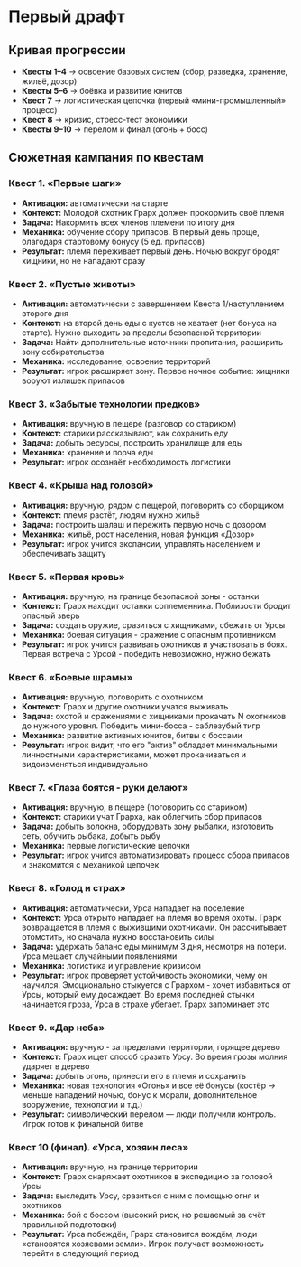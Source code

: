 # Первый драфт

## Кривая прогрессии

- **Квесты 1–4** → освоение базовых систем (сбор, разведка, хранение, жильё, дозор)
- **Квесты 5–6** → боёвка и развитие юнитов
- **Квест 7** → логистическая цепочка (первый «мини-промышленный» процесс)
- **Квест 8** → кризис, стресс-тест экономики
- **Квесты 9–10** → перелом и финал (огонь + босс)

## Сюжетная кампания по квестам

### Квест 1. «Первые шаги»

- **Активация:** автоматически на старте
- **Контекст:** Молодой охотник Грарх должен прокормить своё племя
- **Задача:** Накормить всех членов племени по итогу дня
- **Механика:** обучение сбору припасов. В первый день проще, благодаря стартовому бонусу (5 ед. припасов)
- **Результат:** племя переживает первый день. Ночью вокруг бродят хищники, но не нападают сразу

### Квест 2. «Пустые животы»

- **Активация:** автоматически с завершением Квеста 1/наступлением второго дня
- **Контекст:** на второй день еды с кустов не хватает (нет бонуса на старте). Нужно выходить за пределы безопасной территории
- **Задача:** Найти дополнительные источники пропитания, расширить зону собирательства
- **Механика:** исследование, освоение территорий
- **Результат:** игрок расширяет зону. Первое ночное событие: хищники воруют излишек припасов

### Квест 3. «Забытые технологии предков»

- **Активация:** вручную в пещере (разговор со стариком)
- **Контекст:** старики рассказывают, как сохранить еду
- **Задача:** добыть ресурсы, построить хранилище для еды
- **Механика:** хранение и порча еды
- **Результат:** игрок осознаёт необходимость логистики

### Квест 4. «Крыша над головой»

- **Активация:** вручную, рядом с пещерой, поговорить со сборщиком
- **Контекст:** племя растёт, людям нужно жильё
- **Задача:** построить шалаш и пережить первую ночь с дозором
- **Механика:** жильё, рост населения, новая функция «Дозор»
- **Результат:** игрок учится экспансии, управлять населением и обеспечивать защиту

### Квест 5. «Первая кровь»

- **Активация:** вручную, на границе безопасной зоны - останки
- **Контекст:** Грарх находит останки соплеменника. Поблизости бродит опасный зверь
- **Задача:** создать оружие, сразиться с хищниками, сбежать от Урсы
- **Механика:** боевая ситуация - сражение с опасным противником
- **Результат:** игрок учится развивать охотников и участвовать в боях. Первая встреча с Урсой - победить невозможно, нужно бежать

### Квест 6. «Боевые шрамы»

- **Активация:** вручную, поговорить с охотником
- **Контекст:** Грарх и другие охотники учатся выживать
- **Задача:** охотой и сражениями с хищниками прокачать N охотников до нужного уровня. Победить мини-босса - саблезубый тигр
- **Механика:** развитие активных юнитов, битвы с боссами
- **Результат:** игрок видит, что его "актив" обладает минимальными личностными характеристиками, может прокачиваться и видоизменяться индивидуально

### Квест 7. «Глаза боятся - руки делают»

- **Активация:** вручную, в пещере (поговорить со стариком)
- **Контекст:** старики учат Грарха, как облегчить сбор припасов
- **Задача:** добыть волокна, оборудовать зону рыбалки, изготовить сеть, обучить рыбака, добыть рыбу
- **Механика:** первые логистические цепочки
- **Результат:** игрок учится автоматизировать процесс сбора припасов и знакомится с механикой цепочек

### Квест 8. «Голод и страх»

- **Активация:** автоматически, Урса нападает на поселение
- **Контекст:** Урса открыто нападает на племя во время охоты. Грарх возвращается в племя с выжившими охотниками. Он рассчитывает отомстить, но сначала нужно восстановить силы
- **Задача:** удержать баланс еды минимум 3 дня, несмотря на потери. Урса мешает случайными появлениями
- **Механика:** логистика и управление кризисом
- **Результат:** игрок проверяет устойчивость экономики, чему он научился. Эмоционально стыкуется с Грархом - хочет избавиться от Урсы, который ему досаждает. Во время последней стычки начинается гроза, Урса в страхе убегает. Грарх запоминает это

### Квест 9. «Дар неба»

- **Активация:** вручную - за пределами территории, горящее дерево
- **Контекст:** Грарх ищет способ сразить Урсу. Во время грозы молния ударяет в дерево
- **Задача:** добыть огонь, принести его в племя и сохранить
- **Механика:** новая технология «Огонь» и все её бонусы (костёр → меньше нападений ночью, бонус к морали, дополнительное вооружение, технологии и т.д.)
- **Результат:** символический перелом — люди получили контроль. Игрок готов к финальной битве

### Квест 10 (финал). «Урса, хозяин леса»

- **Активация:** вручную, на границе территории
- **Контекст:** Грарх снаряжает охотников в экспедицию за головой Урсы
- **Задача:** выследить Урсу, сразиться с ним с помощью огня и охотников
- **Механика:** бой с боссом (высокий риск, но решаемый за счёт правильной подготовки)
- **Результат:** Урса побеждён, Грарх становится вождём, люди «становятся хозяевами земли». Игрок получает возможность перейти в следующий период